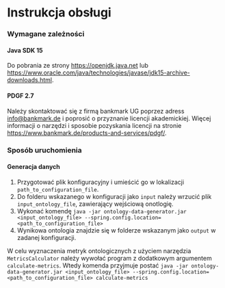 # Instrukcja obsługi

### Wymagane zależności
#### Java SDK 15
Do pobrania ze strony https://openjdk.java.net lub https://www.oracle.com/java/technologies/javase/jdk15-archive-downloads.html.
#### PDGF 2.7
Należy skontaktować się z firmą bankmark UG poprzez adress info@bankmark.de i poprosić o przyznanie licencji akademickiej. Więcej informacji o narzędzi i sposobie pozyskania licencji na stronie https://www.bankmark.de/products-and-services/pdgf/.

### Sposób uruchomienia
#### Generacja danych
1. Przygotować plik konfiguracyjny i umieścić go w lokalizacji `path_to_configuration_file`.
2. Do folderu wskazanego w konfiguracji jako `input` należy wrzucić plik `input_ontology_file`, zawierający wejściową onotlogię.
3. Wykonać komendę `java -jar ontology-data-generator.jar <input_ontology_file> --spring.config.location=<path_to_configuration_file>`
4. Wynikowa ontologia znajdzie się w folderze wskazanym jako `output` w zadanej konfiguracji.

W celu wyznaczenia metryk ontologicznych z użyciem narzędzia `MetricsCalculator` należy wywołać program z dodatkowym argumentem `calculate-metrics`.
Wtedy komenda przyjmuje postać `java -jar ontology-data-generator.jar <input_ontology_file> --spring.config.location=<path_to_configuration_file> calculate-metrics`
####